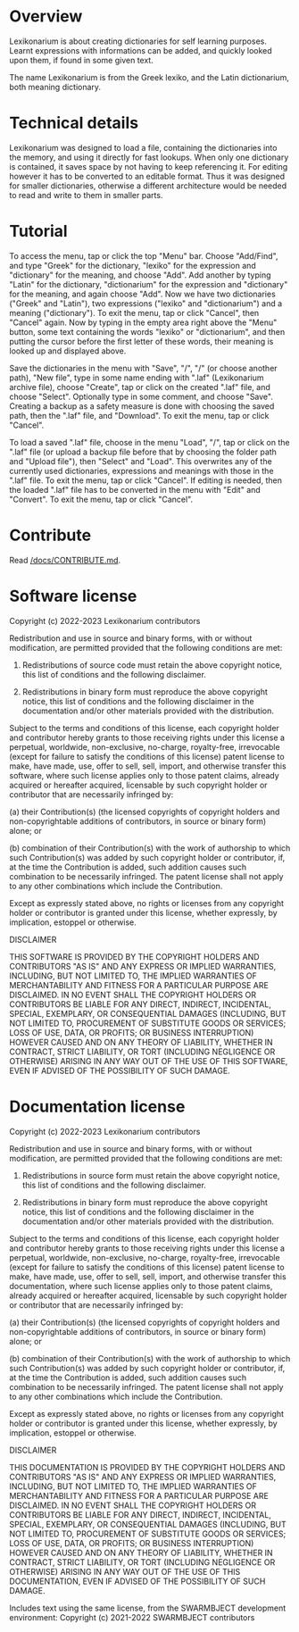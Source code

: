 # Overview

Lexikonarium is about creating dictionaries 
for self learning purposes. Learnt expressions 
with informations can be added, and quickly 
looked upon them, if found in some given text.

The name Lexikonarium is from the Greek lexiko,
and the Latin dictionarium, both meaning dictionary.

# Technical details 

Lexikonarium was designed to load a file, 
containing the dictionaries into the memory,
and using it directly for fast lookups. When 
only one dictionary is contained, it saves 
space by not having to keep referencing it. 
For editing however it has to be converted 
to an editable format. Thus it was designed 
for smaller dictionaries, otherwise a different 
architecture would be needed to read and write 
to them in smaller parts.

# Tutorial

To access the menu, tap or click the top "Menu" 
bar. Choose "Add/Find", and type "Greek" for the 
dictionary, "lexiko" for the expression and 
"dictionary" for the meaning, and choose "Add".
Add another by typing "Latin" for the dictionary,
"dictionarium" for the expression and "dictionary" 
for the meaning, and again choose "Add". Now we 
have two dictionaries ("Greek" and "Latin"), two 
expressions ("lexiko" and "dictionarium") and a
meaning ("dictionary"). To exit the menu, tap or 
click "Cancel", then "Cancel" again. Now by typing 
in the empty area right above the "Menu" button,
some text containing the words "lexiko" or 
"dictionarium", and then putting the cursor before 
the first letter of these words, their meaning is 
looked up and displayed above.

Save the dictionaries in the menu with "Save", "/",
"/" (or choose another path), "New file", type in
some name ending with ".laf" (Lexikonarium archive 
file), choose "Create", tap or click on the created 
".laf" file, and choose "Select". Optionally type in
some comment, and choose "Save". Creating a backup 
as a safety measure is done with choosing the saved 
path, then the ".laf" file, and "Download". To exit 
the menu, tap or click "Cancel".

To load a saved ".laf" file, choose in the menu 
"Load", "/", tap or click on the ".laf" file (or 
upload a backup file before that by choosing the 
folder path and "Upload file"), then "Select" and 
"Load". This overwrites any of the currently used 
dictionaries, expressions and meanings with those 
in the ".laf" file. To exit the menu, tap or click 
"Cancel". If editing is needed, then the loaded 
".laf" file has to be converted in the menu with 
"Edit" and "Convert". To exit the menu, tap or click 
"Cancel".

# Contribute

Read [/docs/CONTRIBUTE.md](CONTRIBUTE.md).

# Software license

Copyright (c) 2022-2023 Lexikonarium contributors

Redistribution and use in source and binary forms,
with or without modification, are permitted
provided that the following conditions are met:

1. Redistributions of source code must
retain the above copyright notice, this list
of conditions and the following disclaimer.

2. Redistributions in binary form must
reproduce the above copyright notice,
this list of conditions and the following 
disclaimer in the documentation and/or other 
materials provided with the distribution.

Subject to the terms and conditions of this
license, each copyright holder and contributor
hereby grants to those receiving rights under this
license a perpetual, worldwide, non-exclusive,
no-charge, royalty-free, irrevocable (except for
failure to satisfy the conditions of this license)
patent license to make, have made, use, offer to
sell, sell, import, and otherwise transfer this
software, where such license applies only to
those patent claims, already acquired or hereafter
acquired, licensable by such copyright holder or
contributor that are necessarily infringed by:

(a) their Contribution(s) (the licensed
copyrights of copyright holders and
non-copyrightable additions of contributors,
in source or binary form) alone; or

(b) combination of their Contribution(s)
with the work of authorship to which such
Contribution(s) was added by such copyright
holder or contributor, if, at the time the
Contribution is added, such addition causes
such combination to be necessarily infringed.
The patent license shall not apply to any other
combinations which include the Contribution.

Except as expressly stated above, no rights or
licenses from any copyright holder or contributor
is granted under this license, whether expressly,
by implication, estoppel or otherwise.

DISCLAIMER

THIS SOFTWARE IS PROVIDED BY THE COPYRIGHT HOLDERS
AND CONTRIBUTORS "AS IS" AND ANY EXPRESS OR
IMPLIED WARRANTIES, INCLUDING, BUT NOT LIMITED TO,
THE IMPLIED WARRANTIES OF MERCHANTABILITY AND
FITNESS FOR A PARTICULAR PURPOSE ARE DISCLAIMED.
IN NO EVENT SHALL THE COPYRIGHT HOLDERS OR
CONTRIBUTORS BE LIABLE FOR ANY DIRECT, INDIRECT,
INCIDENTAL, SPECIAL, EXEMPLARY, OR CONSEQUENTIAL
DAMAGES (INCLUDING, BUT NOT LIMITED TO,
PROCUREMENT OF SUBSTITUTE GOODS OR SERVICES;
LOSS OF USE, DATA, OR PROFITS; OR BUSINESS
INTERRUPTION) HOWEVER CAUSED AND ON ANY THEORY OF
LIABILITY, WHETHER IN CONTRACT, STRICT LIABILITY,
OR TORT (INCLUDING NEGLIGENCE OR OTHERWISE)
ARISING IN ANY WAY OUT OF THE USE OF THIS
SOFTWARE, EVEN IF ADVISED OF THE POSSIBILITY OF
SUCH DAMAGE.

# Documentation license

Copyright (c) 2022-2023 Lexikonarium contributors

Redistribution and use in source and binary forms,
with or without modification, are permitted
provided that the following conditions are met:

1. Redistributions in source form must
retain the above copyright notice, this list
of conditions and the following disclaimer.

2. Redistributions in binary form must
reproduce the above copyright notice,
this list of conditions and the following 
disclaimer in the documentation and/or other 
materials provided with the distribution.

Subject to the terms and conditions of this
license, each copyright holder and contributor
hereby grants to those receiving rights under this
license a perpetual, worldwide, non-exclusive,
no-charge, royalty-free, irrevocable (except for
failure to satisfy the conditions of this license)
patent license to make, have made, use, offer to
sell, sell, import, and otherwise transfer this
documentation, where such license applies only to
those patent claims, already acquired or hereafter
acquired, licensable by such copyright holder or
contributor that are necessarily infringed by:

(a) their Contribution(s) (the licensed
copyrights of copyright holders and
non-copyrightable additions of contributors,
in source or binary form) alone; or

(b) combination of their Contribution(s)
with the work of authorship to which such
Contribution(s) was added by such copyright
holder or contributor, if, at the time the
Contribution is added, such addition causes
such combination to be necessarily infringed.
The patent license shall not apply to any other
combinations which include the Contribution.

Except as expressly stated above, no rights or
licenses from any copyright holder or contributor
is granted under this license, whether expressly,
by implication, estoppel or otherwise.

DISCLAIMER

THIS DOCUMENTATION IS PROVIDED BY THE COPYRIGHT HOLDERS
AND CONTRIBUTORS "AS IS" AND ANY EXPRESS OR
IMPLIED WARRANTIES, INCLUDING, BUT NOT LIMITED TO,
THE IMPLIED WARRANTIES OF MERCHANTABILITY AND
FITNESS FOR A PARTICULAR PURPOSE ARE DISCLAIMED.
IN NO EVENT SHALL THE COPYRIGHT HOLDERS OR
CONTRIBUTORS BE LIABLE FOR ANY DIRECT, INDIRECT,
INCIDENTAL, SPECIAL, EXEMPLARY, OR CONSEQUENTIAL
DAMAGES (INCLUDING, BUT NOT LIMITED TO,
PROCUREMENT OF SUBSTITUTE GOODS OR SERVICES;
LOSS OF USE, DATA, OR PROFITS; OR BUSINESS
INTERRUPTION) HOWEVER CAUSED AND ON ANY THEORY OF
LIABILITY, WHETHER IN CONTRACT, STRICT LIABILITY,
OR TORT (INCLUDING NEGLIGENCE OR OTHERWISE)
ARISING IN ANY WAY OUT OF THE USE OF THIS
DOCUMENTATION, EVEN IF ADVISED OF THE POSSIBILITY OF
SUCH DAMAGE.

Includes text using the same license,
from the SWARMBJECT development environment:
Copyright (c) 2021-2022 SWARMBJECT contributors